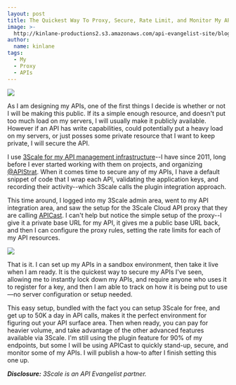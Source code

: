 ```yaml
---
layout: post
title: The Quickest Way To Proxy, Secure, Rate Limit, and Monitor My APIs
image: >-
  http://kinlane-productions2.s3.amazonaws.com/api-evangelist-site/blog/3scale-apicast.png
author:
  name: kinlane
tags:
  - My
  - Proxy
  - APIs
---
```

[![](https://s3.amazonaws.com/kinlane-productions2/api-service-providers/3Scale/3scale-logo.png)](/admin/blog/bit.ly/13esk6Q)

As I am designing my APIs, one of the first things I decide is whether or not I will be making this public. If its a simple enough resource, and doesn't put too much load on my servers, I will usually make it publicly available. However if an API has write capabilities, could potentially put a heavy load on my servers, or just posses some private resource that I want to keep private, I will secure the API.

I use [3Scale for my API management infrastructure](/admin/blog/bit.ly/13esk6Q)\--I have since 2011, long before I ever started working with them on projects, and organizing [@APIStrat](https://twitter.com/apistrat). When it comes time to secure any of my APIs, I have a default snippet of code that I wrap each API, validating the application keys, and recording their activity--which 3Scale calls the plugin integration approach.

This time around, I logged into my 3Scale admin area, went to my API integration area, and saw the setup for the 3Scale Cloud API proxy that they are calling [APICast](http://www.3scale.net/apicast/). I can't help but notice the simple setup of the proxy--I give it a private base URL for my API, it gives me a public base URL back, and then I can configure the proxy rules, setting the rate limits for each of my API resources.

![](http://kinlane-productions2.s3.amazonaws.com/api-evangelist-site/blog/3scale-apicast.png)

That is it. I can set up my APIs in a sandbox environment, then take it live when I am ready. It is the quickest way to secure my APIs I've seen, allowing me to instantly lock down my APIs, and require anyone who uses it to register for a key, and then I am able to track on how it is being put to use—no server configuration or setup needed.

This easy setup, bundled with the fact you can setup 3Scale for free, and get up to 50K a day in API calls, makes it the perfect environment for figuring out your API surface area. Then when ready, you can pay for heavier volume, and take advantage of the other advanced features available via 3Scale. I'm still using the plugin feature for 90% of my endpoints, but some I will be using APICast to quickly stand-up, secure, and monitor some of my APIs. I will publish a how-to after I finish setting this one up.

_**Disclosure:** 3Scale is an API Evangelist partner._